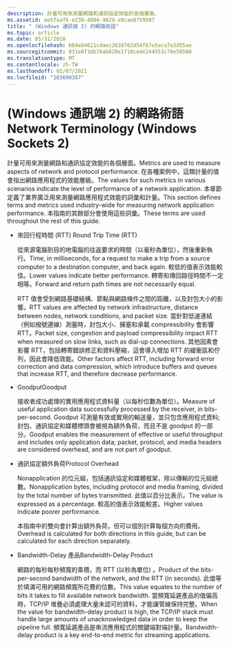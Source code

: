 ```yaml
---
description: 計量可用來測量網路和通訊協定效能的各個層面。
ms.assetid: ee5faaf6-e230-4084-9829-e8cae8759587
title: " (Windows 通訊端 2) 的網路術語"
ms.topic: article
ms.date: 05/31/2018
ms.openlocfilehash: b04e84621cdaec2638762d54f67e5aca7e3d55ae
ms.sourcegitcommit: 831e8f3db78ab820e1710cede244553c70e50500
ms.translationtype: MT
ms.contentlocale: zh-TW
ms.lasthandoff: 01/07/2021
ms.locfileid: "103690387"
---
```

# <a name="network-terminology-windows-sockets-2"></a><span data-ttu-id="6b096-103"> (Windows 通訊端 2) 的網路術語</span><span class="sxs-lookup"><span data-stu-id="6b096-103">Network Terminology (Windows Sockets 2)</span></span>

<span data-ttu-id="6b096-104">計量可用來測量網路和通訊協定效能的各個層面。</span><span class="sxs-lookup"><span data-stu-id="6b096-104">Metrics are used to measure aspects of network and protocol performance.</span></span> <span data-ttu-id="6b096-105">在各種案例中，這類計量的值會指出網路應用程式的效能層級。</span><span class="sxs-lookup"><span data-stu-id="6b096-105">The values for such metrics in various scenarios indicate the level of performance of a network application.</span></span> <span data-ttu-id="6b096-106">本章節定義了業界廣泛用來測量網路應用程式效能的詞彙和計量。</span><span class="sxs-lookup"><span data-stu-id="6b096-106">This section defines terms and metrics used industry-wide for measuring network application performance.</span></span> <span data-ttu-id="6b096-107">本指南的其餘部分會使用這些詞彙。</span><span class="sxs-lookup"><span data-stu-id="6b096-107">These terms are used throughout the rest of this guide.</span></span>

-   <span data-ttu-id="6b096-108">來回行程時間 (RTT) </span><span class="sxs-lookup"><span data-stu-id="6b096-108">Round Trip Time (RTT)</span></span>

    <span data-ttu-id="6b096-109">從來源電腦到目的地電腦的往返要求的時間（以毫秒為單位），然後重新執行。</span><span class="sxs-lookup"><span data-stu-id="6b096-109">Time, in milliseconds, for a request to make a trip from a source computer to a destination computer, and back again.</span></span> <span data-ttu-id="6b096-110">較低的值表示效能較佳。</span><span class="sxs-lookup"><span data-stu-id="6b096-110">Lower values indicate better performance.</span></span> <span data-ttu-id="6b096-111">轉寄和傳回路徑時間不一定相等。</span><span class="sxs-lookup"><span data-stu-id="6b096-111">Forward and return path times are not necessarily equal.</span></span>

    <span data-ttu-id="6b096-112">RTT 值會受到網路基礎結構、節點與網路條件之間的距離，以及封包大小的影響。</span><span class="sxs-lookup"><span data-stu-id="6b096-112">RTT values are affected by network infrastructure, distance between nodes, network conditions, and packet size.</span></span> <span data-ttu-id="6b096-113">當針對低速連結（例如撥號連線）測量時，封包大小、擁塞和承載 compressibility 會影響 RTT。</span><span class="sxs-lookup"><span data-stu-id="6b096-113">Packet size, congestion and payload compressibility impact RTT when measured on slow links, such as dial-up connections.</span></span> <span data-ttu-id="6b096-114">其他因素會影響 RTT，包括轉寄錯誤修正和資料壓縮，這會導入增加 RTT 的緩衝區和佇列，因此會降低效能。</span><span class="sxs-lookup"><span data-stu-id="6b096-114">Other factors affect RTT, including forward error correction and data compression, which introduce buffers and queues that increase RTT, and therefore decrease performance.</span></span>

-   <span data-ttu-id="6b096-115">Goodput</span><span class="sxs-lookup"><span data-stu-id="6b096-115">Goodput</span></span>

    <span data-ttu-id="6b096-116">接收者成功處理的實用應用程式資料量（以每秒位數為單位）。</span><span class="sxs-lookup"><span data-stu-id="6b096-116">Measure of useful application data successfully processed by the receiver, in bits-per-second.</span></span> <span data-ttu-id="6b096-117">Goodput 可測量有效或實用的輸送量，並只包含應用程式資料;封包、通訊協定和媒體標頭會被視為額外負荷，而且不是 goodput 的一部分。</span><span class="sxs-lookup"><span data-stu-id="6b096-117">Goodput enables the measurement of effective or useful throughput and includes only application data; packet, protocol, and media headers are considered overhead, and are not part of goodput.</span></span>

-   <span data-ttu-id="6b096-118">通訊協定額外負荷</span><span class="sxs-lookup"><span data-stu-id="6b096-118">Protocol Overhead</span></span>

    <span data-ttu-id="6b096-119">Nonapplication 的位元組，包括通訊協定和媒體框架，除以傳輸的位元組總數。</span><span class="sxs-lookup"><span data-stu-id="6b096-119">Nonapplication bytes, including protocol and media framing, divided by the total number of bytes transmitted.</span></span> <span data-ttu-id="6b096-120">此值以百分比表示。</span><span class="sxs-lookup"><span data-stu-id="6b096-120">The value is expressed as a percentage.</span></span> <span data-ttu-id="6b096-121">較高的值表示效能較差。</span><span class="sxs-lookup"><span data-stu-id="6b096-121">Higher values indicate poorer performance.</span></span>

    <span data-ttu-id="6b096-122">本指南中的雙向會計算出額外負荷，但可以個別計算每個方向的費用。</span><span class="sxs-lookup"><span data-stu-id="6b096-122">Overhead is calculated for both directions in this guide, but can be calculated for each direction separately.</span></span>

-   <span data-ttu-id="6b096-123">Bandwidth-Delay 產品</span><span class="sxs-lookup"><span data-stu-id="6b096-123">Bandwidth-Delay Product</span></span>

    <span data-ttu-id="6b096-124">網路的每秒每秒頻寬的乘積，而 RTT (以秒為單位) 。</span><span class="sxs-lookup"><span data-stu-id="6b096-124">Product of the bits-per-second bandwidth of the network, and the RTT (in seconds).</span></span> <span data-ttu-id="6b096-125">此值等於填滿可用的網路頻寬所花費的位數。</span><span class="sxs-lookup"><span data-stu-id="6b096-125">This value equates to the number of bits it takes to fill available network bandwidth.</span></span> <span data-ttu-id="6b096-126">當頻寬延遲產品的值偏高時，TCP/IP 堆疊必須處理大量未認可的資料，才能讓管線保持完整。</span><span class="sxs-lookup"><span data-stu-id="6b096-126">When the value for bandwidth-delay product is high, the TCP/IP stack must handle large amounts of unacknowledged data in order to keep the pipeline full.</span></span> <span data-ttu-id="6b096-127">頻寬延遲產品是串流應用程式的關鍵端對端計量。</span><span class="sxs-lookup"><span data-stu-id="6b096-127">Bandwidth-delay product is a key end-to-end metric for streaming applications.</span></span>

 

 



